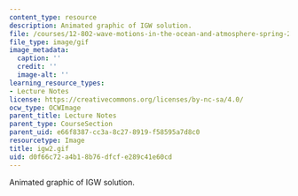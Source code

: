 ```yaml
---
content_type: resource
description: Animated graphic of IGW solution.
file: /courses/12-802-wave-motions-in-the-ocean-and-atmosphere-spring-2004/d0f66c72a4b18b76dfcfe289c41e60cd_igw2.gif
file_type: image/gif
image_metadata:
  caption: ''
  credit: ''
  image-alt: ''
learning_resource_types:
- Lecture Notes
license: https://creativecommons.org/licenses/by-nc-sa/4.0/
ocw_type: OCWImage
parent_title: Lecture Notes
parent_type: CourseSection
parent_uid: e66f8387-cc3a-8c27-8919-f58595a7d8c0
resourcetype: Image
title: igw2.gif
uid: d0f66c72-a4b1-8b76-dfcf-e289c41e60cd
---
```

Animated graphic of IGW solution.